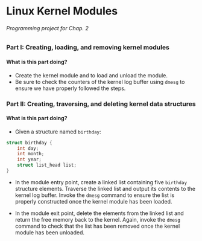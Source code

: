# Linux Kernel Modules

###### Programming project for Chap. 2

### Part I: Creating, loading, and removing kernel modules

#### What is this part doing?

- Create the kernel module and to load and unload the module.
- Be sure to check the counters of the kernel log buffer using `dmesg` to ensure we have properly followed the steps.

### Part II: Creating, traversing, and deleting kernel data structures

#### What is this part doing?

- Given a structure named `birthday`:

```c
struct birthday {
    int day;
    int month;
    int year;
    struct list_head list;
}
```

- In the module entry point, create a linked list containing five `birthday` structure elements. Traverse the linked list and output its contents to the kernel log buffer. Invoke the `dmesg` command to ensure the list is properly constructed once the kernel module has been loaded.

- In the module exit point, delete the elements from the linked list and return the free memory back to the kernel. Again, invoke the `dmesg` command to check that the list has been removed once the kernel module has been unloaded.
